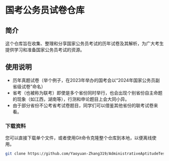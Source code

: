 # 国考公务员试卷仓库

## 简介

这个仓库旨在收集、整理和分享国家公务员考试的历年试卷及其解析，为广大考生提供学习和准备国家公务员考试的资源。

## 使用说明

- 历年真题试卷（举个例子，在2023年举办的国考会以“2024年国家公务员副省级试卷”命名）
- 省考（也被称为联考）即使是多个省份同时举行，也会出现个别省份自主命题的现象（如江西，湖南等），行测和申论题目上会大同小异。
- 由于部分省份不公考省考试卷题目，同学们可以借鉴其他省份的联考试卷来看。

### 下载资料

您可以直接下载单个文件，或者使用Git命令克隆整个仓库到本地，以便离线使用。

```bash
git clone https://github.com/Yaoyuan-Zhang319/AdministrativeAptitudeTest.git
